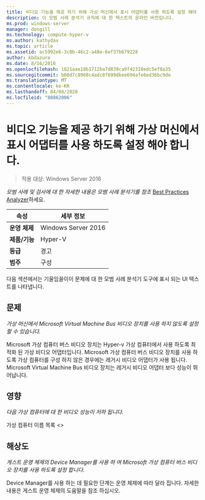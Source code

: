 ```yaml
---
title: 비디오 기능을 제공 하기 위해 가상 머신에서 표시 어댑터를 사용 하도록 설정 해야 합니다.
description: 이 모범 사례 분석기 규칙에 대 한 텍스트의 온라인 버전입니다.
ms.prod: windows-server
manager: dongill
ms.technology: compute-hyper-v
ms.author: kathydav
ms.topic: article
ms.assetid: ac5992e6-3c0b-46c2-a48e-6ef37b679228
author: kbdazure
ms.date: 8/16/2016
ms.openlocfilehash: 1821aae18b1712ba7d839ca9f42318edc5ef8a35
ms.sourcegitcommit: b00d7c8968c4adc8f699dbee694afe6ed36bc9de
ms.translationtype: MT
ms.contentlocale: ko-KR
ms.lasthandoff: 04/08/2020
ms.locfileid: "80862006"
---
```

# <a name="display-adapters-should-be-enabled-in-virtual-machines-to-provide-video-capabilities"></a>비디오 기능을 제공 하기 위해 가상 머신에서 표시 어댑터를 사용 하도록 설정 해야 합니다.

>적용 대상: Windows Server 2016


  
*모범 사례 및 검사에 대 한 자세한 내용은 모범 사례 분석기를 참조* [Best Practices Analyzer](https://go.microsoft.com/fwlink/?LinkId=122786)하세요.  
  
|속성|세부 정보|  
|-|-|  
|**운영 체제**|Windows Server 2016|  
|**제품/기능**|Hyper-V|  
|**등급**|경고|  
|**범주**|구성|  
  
다음 섹션에서는 기울임꼴이이 문제에 대 한 모범 사례 분석기 도구에 표시 되는 UI 텍스트를 나타냅니다.  
  
## <a name="issue"></a>문제  
  
*가상 머신에서 Microsoft Virtual Machine Bus 비디오 장치를 사용 하지 않도록 설정할 수 있습니다.*  
  
Microsoft 가상 컴퓨터 버스 비디오 장치는 Hyper-v 가상 컴퓨터에서 사용 하도록 최적화 된 가상 비디오 어댑터입니다. Microsoft 가상 컴퓨터 버스 비디오 장치를 사용 하도록 가상 컴퓨터를 구성 하지 않은 경우에는 레거시 비디오 어댑터가 사용 됩니다. Microsoft Virtual Machine Bus 비디오 장치는 레거시 비디오 어댑터 보다 성능이 뛰어납니다.  
  
## <a name="impact"></a>영향  
  
*다음 가상 컴퓨터에 대 한 비디오 성능이 저하 됩니다.*  
  
가상 컴퓨터 이름 목록 \<>  
  
## <a name="resolution"></a>해상도  
  
*게스트 운영 체제의 Device Manager를 사용 하 여 Microsoft 가상 컴퓨터 버스 비디오 장치를 사용 하도록 설정 합니다.*  
  
Device Manager를 사용 하는 데 필요한 단계는 운영 체제에 따라 달라 집니다. 자세한 내용은 게스트 운영 체제의 도움말을 참조 하십시오.  
  


